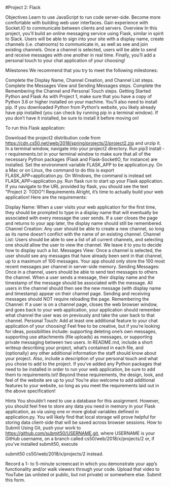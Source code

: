 #Project 2: Flack

Objectives
Learn to use JavaScript to run code server-side.
Become more comfortable with building web user interfaces.
Gain experience with Socket.IO to communicate between clients and servers.
Overview
In this project, you’ll build an online messaging service using Flask, similar in spirit to Slack. Users will be able to sign into your site with a display name, create channels (i.e. chatrooms) to communicate in, as well as see and join existing channels. Once a channel is selected, users will be able to send and receive messages with one another in real time. Finally, you’ll add a personal touch to your chat application of your choosing!

Milestones
We recommend that you try to meet the following milestones:

Complete the Display Name, Channel Creation, and Channel List steps.
Complete the Messages View and Sending Messages steps.
Complete the Remembering the Channel and Personal Touch steps.
Getting Started
Python and Flask
As with Project 1, make sure that you have a copy of Python 3.6 or higher installed on your machine. You’ll also need to install pip. If you downloaded Python from Python’s website, you likely already have pip installed (you can check by running pip in a terminal window). If you don’t have it installed, be sure to install it before moving on!

To run this Flask application:

Download the project2 distribution code from https://cdn.cs50.net/web/2018/spring/projects/2/project2.zip and unzip it.
In a terminal window, navigate into your project2 directory.
Run pip3 install -r requirements.txt in your terminal window to make sure that all of the necessary Python packages (Flask and Flask-SocketIO, for instance) are installed.
Set the environment variable FLASK_APP to be application.py. On a Mac or on Linux, the command to do this is export FLASK_APP=application.py. On Windows, the command is instead set FLASK_APP=application.py.
Run flask run to start up your Flask application.
If you navigate to the URL provided by flask, you should see the text "Project 2: TODO"!
Requirements
Alright, it’s time to actually build your web application! Here are the requirements:

Display Name: When a user visits your web application for the first time, they should be prompted to type in a display name that will eventually be associated with every message the user sends. If a user closes the page and returns to your app later, the display name should still be remembered.
Channel Creation: Any user should be able to create a new channel, so long as its name doesn’t conflict with the name of an existing channel.
Channel List: Users should be able to see a list of all current channels, and selecting one should allow the user to view the channel. We leave it to you to decide how to display such a list.
Messages View: Once a channel is selected, the user should see any messages that have already been sent in that channel, up to a maximum of 100 messages. Your app should only store the 100 most recent messages per channel in server-side memory.
Sending Messages: Once in a channel, users should be able to send text messages to others the channel. When a user sends a message, their display name and the timestamp of the message should be associated with the message. All users in the channel should then see the new message (with display name and timestamp) appear on their channel page. Sending and receiving messages should NOT require reloading the page.
Remembering the Channel: If a user is on a channel page, closes the web browser window, and goes back to your web application, your application should remember what channel the user was on previously and take the user back to that channel.
Personal Touch: Add at least one additional feature to your chat application of your choosing! Feel free to be creative, but if you’re looking for ideas, possibilities include: supporting deleting one’s own messages, supporting use attachments (file uploads) as messages, or supporting private messaging between two users.
In README.md, include a short writeup describing your project, what’s contained in each file, and (optionally) any other additional information the staff should know about your project. Also, include a description of your personal touch and what you chose to add to the project.
If you’ve added any Python packages that need to be installed in order to run your web application, be sure to add them to requirements.txt!
Beyond these requirements, the design, look, and feel of the website are up to you! You’re also welcome to add additional features to your website, so long as you meet the requirements laid out in the above specification!

Hints
You shouldn’t need to use a database for this assignment. However, you should feel free to store any data you need in memory in your Flask application, as via using one or more global variables defined in application.py.
You will likely find that local storage will prove helpful for storing data client-side that will be saved across browser sessions.
How to Submit
Using Git, push your work to https://github.com/submit50/USERNAME.git, where USERNAME is your GitHub username, on a branch called cs50/web/2018/x/projects/2 or, if you’ve installed submit50, execute

submit50 cs50/web/2018/x/projects/2
instead.

Record a 1- to 5-minute screencast in which you demonstrate your app’s functionality and/or walk viewers through your code. Upload that video to YouTube (as unlisted or public, but not private) or somewhere else.
Submit this form.
